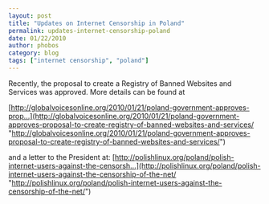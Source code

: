 ```yaml
---
layout: post
title: "Updates on Internet Censorship in Poland"
permalink: updates-internet-censorship-poland
date: 01/22/2010
author: phobos
category: blog
tags: ["internet censorship", "poland"]
---
```


Recently, the proposal to create a Registry of Banned Websites and Services was approved. More details can be found at

[http://globalvoicesonline.org/2010/01/21/poland-government-approves-prop...](http://globalvoicesonline.org/2010/01/21/poland-government-approves-proposal-to-create-registry-of-banned-websites-and-services/ "http://globalvoicesonline.org/2010/01/21/poland-government-approves-proposal-to-create-registry-of-banned-websites-and-services/")

and a letter to the President at: [http://polishlinux.org/poland/polish-internet-users-against-the-censorsh...](http://polishlinux.org/poland/polish-internet-users-against-the-censorship-of-the-net/ "http://polishlinux.org/poland/polish-internet-users-against-the-censorship-of-the-net/")

